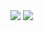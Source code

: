 <img src="https://img.shields.io/badge/JavaScript-BB2649?style=for-the-badge&logo=JavaScript&logoColor=F7DF1E">
<img src="https://img.shields.io/badge/TypeScript-138EBA?style=for-the-badge&logo=TypeScript&logoColor=3178C6?labelColor=white">

